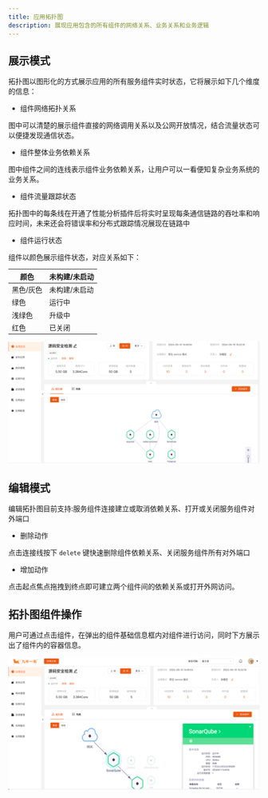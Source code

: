 ```yaml
---
title: 应用拓扑图
description: 展现应用包含的所有组件的网络关系、业务关系和业务逻辑
---
```


## 展示模式

拓扑图以图形化的方式展示应用的所有服务组件实时状态，它将展示如下几个维度的信息：

* 组件网络拓扑关系

图中可以清楚的展示组件直接的网络调用关系以及公网开放情况，结合流量状态可以便捷发现通信状态。

* 组件整体业务依赖关系

图中组件之间的连线表示组件业务依赖关系，让用户可以一看便知复杂业务系统的业务关系。

* 组件流量跟踪状态

拓扑图中的每条线在开通了性能分析插件后将实时呈现每条通信链路的吞吐率和响应时间，未来还会将错误率和分布式跟踪情况展现在链路中

* 组件运行状态

组件以颜色展示组件状态，对应关系如下：

| 颜色      | 未构建/未启动 |
| --------- | ------------- |
| 黑色/灰色 | 未构建/未启动 |
| 绿色      | 运行中        |
| 浅绿色    | 升级中        |
| 红色      | 已关闭        |

![img.png](img.png)

## 编辑模式

编辑拓扑图目前支持:服务组件连接建立或取消依赖关系、打开或关闭服务组件对外端口

* 删除动作

点击连接线按下 `delete` 键快速删除组件依赖关系、关闭服务组件所有对外端口

* 增加动作

点击起点焦点拖拽到终点即可建立两个组件间的依赖关系或打开外网访问。

## 拓扑图组件操作

用户可通过点击组件，在弹出的组件基础信息框内对组件进行访问，同时下方展示出了组件内的容器信息。

![img_1.png](img_1.png)

